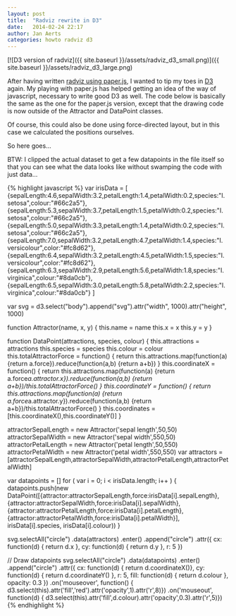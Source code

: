```yaml
---
layout: post
title:  "Radviz rewrite in D3"
date:   2014-02-24 22:17
author: Jan Aerts
categories: howto radviz d3
---
```

[![D3 version of radviz]({{ site.baseurl }}/assets/radviz_d3_small.png)]({{ site.baseurl }}/assets/radviz_d3_large.png)

After having written [radviz using paper.js](/2014/02/radviz-high-dimensional-visualization-using-paperjs), I wanted to tip my toes in [D3](http://d3js.org) again. My playing with paper.js has helped getting an idea of the way of javascript, necessary to write good D3 as well. The code below is basically the same as the one for the paper.js version, except that the drawing code is now outside of the Attractor and DataPoint classes.

Of course, this could also be done using force-directed layout, but in this case we calculated the positions ourselves.

So here goes...

BTW: I clipped the actual dataset to get a few datapoints in the file itself so that you can see what the data looks like without swamping the code with just data...

{% highlight javascript %}
var irisData = [
  {sepalLength:4.6,sepalWidth:3.2,petalLength:1.4,petalWidth:0.2,species:"I. setosa",colour:"#66c2a5"},
  {sepalLength:5.3,sepalWidth:3.7,petalLength:1.5,petalWidth:0.2,species:"I. setosa",colour:"#66c2a5"},
  {sepalLength:5.0,sepalWidth:3.3,petalLength:1.4,petalWidth:0.2,species:"I. setosa",colour:"#66c2a5"},
  {sepalLength:7.0,sepalWidth:3.2,petalLength:4.7,petalWidth:1.4,species:"I. versicolour",color:"#fc8d62"},
  {sepalLength:6.4,sepalWidth:3.2,petalLength:4.5,petalWidth:1.5,species:"I. versicolour",color:"#fc8d62"},
  {sepalLength:6.3,sepalWidth:2.9,petalLength:5.6,petalWidth:1.8,species:"I. virginica",colour:"#8da0cb"},
  {sepalLength:6.5,sepalWidth:3.0,petalLength:5.8,petalWidth:2.2,species:"I. virginica",colour:"#8da0cb"}
]

var svg = d3.select("body").append("svg").attr("width", 1000).attr("height", 1000)

function Attractor(name, x, y) {
	this.name = name
	this.x = x
	this.y = y
}

function DataPoint(attractions, species, colour) {
	this.attractions = attractions
	this.species = species
	this.colour = colour
    this.totalAttractorForce = function() {
     return this.attractions.map(function(a) {return a.force}).reduce(function(a,b) {return a+b})
    }
    this.coordinateX = function() {
        return this.attractions.map(function(a) {return a.force*a.attractor.x}).reduce(function(a,b) {return a+b})/this.totalAttractorForce()
    }
    this.coordinateY = function() {
        return this.attractions.map(function(a) {return a.force*a.attractor.y}).reduce(function(a,b) {return a+b})/this.totalAttractorForce()
    }
    this.coordinates = [this.coordinateX(),this.coordinateY()]
}

attractorSepalLength = new Attractor('sepal length',50,50)
attractorSepalWidth = new Attractor('sepal width',550,50)
attractorPetalLength = new Attractor('petal length',50,550)
attractorPetalWidth = new Attractor('petal width',550,550)
var attractors = [attractorSepalLength,attractorSepalWidth,attractorPetalLength,attractorPetalWidth]

var datapoints = []
for ( var i = 0; i &lt; irisData.length; i++ ) {
    datapoints.push(new DataPoint([{attractor:attractorSepalLength,force:irisData[i].sepalLength},
                            			{attractor:attractorSepalWidth,force:irisData[i].sepalWidth},
                            			{attractor:attractorPetalLength,force:irisData[i].petalLength},
										{attractor:attractorPetalWidth,force:irisData[i].petalWidth}],
									irisData[i].species,
									irisData[i].colour))
}

svg.selectAll("circle")
	.data(attractors)
	.enter()
	.append("circle")
	.attr({
		cx: function(d) { return d.x },
		cy: function(d) { return d.y },
		r: 5
	})

// Draw datapoints
svg.selectAll("circle")
	.data(datapoints)
	.enter()
	.append("circle")
	.attr({
		cx: function(d) { return d.coordinateX()},
		cy: function(d) { return d.coordinateY() },
		r: 5,
		fill: function(d) { return d.colour },
		opacity: 0.3
	})
	.on('mouseover', function() { d3.select(this).attr('fill','red').attr('opacity',1).attr('r',8)})
	.on('mouseout', function(d) { d3.select(this).attr('fill',d.colour).attr('opacity',0.3).attr('r',5)})
{% endhighlight %}
